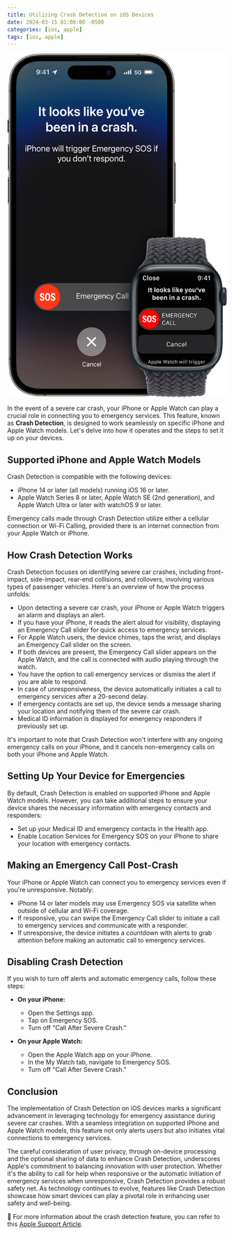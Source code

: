 ```yaml
---
title: Utilizing Crash Detection on iOS Devices
date: 2024-03-15 01:00:00 -0500
categories: [ios, apple]
tags: [ios, apple]
---
```


![Utilizing Crash Detection on iOS Devices](/assets/img/posts/2024/ios_crash_detection/ios_crash_detection.png)


In the event of a severe car crash, your iPhone or Apple Watch can play a crucial role in connecting you to emergency services. This feature, known as **Crash Detection**, is designed to work seamlessly on specific iPhone and Apple Watch models. Let's delve into how it operates and the steps to set it up on your devices.

## Supported iPhone and Apple Watch Models

Crash Detection is compatible with the following devices:

- iPhone 14 or later (all models) running iOS 16 or later.
- Apple Watch Series 8 or later, Apple Watch SE (2nd generation), and Apple Watch Ultra or later with watchOS 9 or later.

Emergency calls made through Crash Detection utilize either a cellular connection or Wi-Fi Calling, provided there is an internet connection from your Apple Watch or iPhone.

## How Crash Detection Works

Crash Detection focuses on identifying severe car crashes, including front-impact, side-impact, rear-end collisions, and rollovers, involving various types of passenger vehicles. Here's an overview of how the process unfolds:

- Upon detecting a severe car crash, your iPhone or Apple Watch triggers an alarm and displays an alert.
- If you have your iPhone, it reads the alert aloud for visibility, displaying an Emergency Call slider for quick access to emergency services.
- For Apple Watch users, the device chimes, taps the wrist, and displays an Emergency Call slider on the screen.
- If both devices are present, the Emergency Call slider appears on the Apple Watch, and the call is connected with audio playing through the watch.
- You have the option to call emergency services or dismiss the alert if you are able to respond.
- In case of unresponsiveness, the device automatically initiates a call to emergency services after a 20-second delay.
- If emergency contacts are set up, the device sends a message sharing your location and notifying them of the severe car crash.
- Medical ID information is displayed for emergency responders if previously set up.

It's important to note that Crash Detection won't interfere with any ongoing emergency calls on your iPhone, and it cancels non-emergency calls on both your iPhone and Apple Watch.

## Setting Up Your Device for Emergencies

By default, Crash Detection is enabled on supported iPhone and Apple Watch models. However, you can take additional steps to ensure your device shares the necessary information with emergency contacts and responders:

- Set up your Medical ID and emergency contacts in the Health app.
- Enable Location Services for Emergency SOS on your iPhone to share your location with emergency contacts.

## Making an Emergency Call Post-Crash

Your iPhone or Apple Watch can connect you to emergency services even if you're unresponsive. Notably:

- iPhone 14 or later models may use Emergency SOS via satellite when outside of cellular and Wi-Fi coverage.
- If responsive, you can swipe the Emergency Call slider to initiate a call to emergency services and communicate with a responder.
- If unresponsive, the device initiates a countdown with alerts to grab attention before making an automatic call to emergency services.

## Disabling Crash Detection

If you wish to turn off alerts and automatic emergency calls, follow these steps:

- **On your iPhone:**
  - Open the Settings app.
  - Tap on Emergency SOS.
  - Turn off "Call After Severe Crash."

- **On your Apple Watch:**
  - Open the Apple Watch app on your iPhone.
  - In the My Watch tab, navigate to Emergency SOS.
  - Turn off "Call After Severe Crash."

## Conclusion

The implementation of Crash Detection on iOS devices marks a significant advancement in leveraging technology for emergency assistance during severe car crashes. With a seamless integration on supported iPhone and Apple Watch models, this feature not only alerts users but also initiates vital connections to emergency services. 

The careful consideration of user privacy, through on-device processing and the optional sharing of data to enhance Crash Detection, underscores Apple's commitment to balancing innovation with user protection. Whether it's the ability to call for help when responsive or the automatic initiation of emergency services when unresponsive, Crash Detection provides a robust safety net. As technology continues to evolve, features like Crash Detection showcase how smart devices can play a pivotal role in enhancing user safety and well-being.










📝 For more information about the crash detection feature, you can refer to this [Apple Support Article](https://support.apple.com/en-us/104959).
